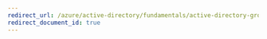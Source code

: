 ```yaml
---
redirect_url: /azure/active-directory/fundamentals/active-directory-groups-members-azure-portal
redirect_document_id: true
---
```

